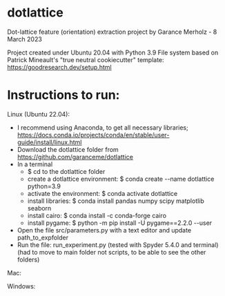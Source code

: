 # dotlattice

Dot-lattice feature (orientation) extraction project by Garance Merholz - 8 March 2023

Project created under Ubuntu 20.04 with Python 3.9 
File system based on Patrick Mineault's "true neutral cookiecutter" template: https://goodresearch.dev/setup.html

# Instructions to run:

Linux (Ubuntu 22.04):
- I recommend using Anaconda, to get all necessary libraries; https://docs.conda.io/projects/conda/en/stable/user-guide/install/linux.html
- Download the dotlattice folder from https://github.com/garanceme/dotlattice
- In a terminal 
	- $ cd to the dotlattice folder
	- create a dotlattice environment: $ conda create --name dotlattice python=3.9
	- activate the environment: $ conda activate dotlattice
	- install libraries: $ conda install pandas numpy scipy matplotlib seaborn
	- install cairo: $ conda install -c conda-forge cairo
	- install pygame: $ python -m pip install -U pygame==2.2.0 --user
- Open the file src/parameters.py with a text editor and update path_to_expfolder
- Run the file: run_experiment.py (tested with Spyder 5.4.0 and terminal) (had to move to main folder not scripts, to be able to see the other folders)


Mac:

Windows:
